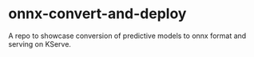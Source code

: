 # onnx-convert-and-deploy
A repo to showcase conversion of predictive models to onnx format and serving on KServe.

